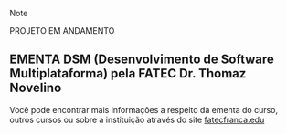 > [!NOTE]
> PROJETO EM ANDAMENTO

## EMENTA DSM (Desenvolvimento de Software Multiplataforma) pela FATEC Dr. Thomaz Novelino

Você pode encontrar mais informações a respeito da ementa do curso, outros cursos ou sobre a instituição através do site [fatecfranca.edu](https://site.fatecfranca.edu.br/)